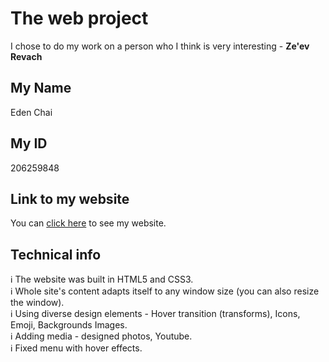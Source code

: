 # The web project
I chose to do my work on a person who I think is very interesting - <b>Ze'ev Revach</b>

## My Name
Eden Chai

## My ID
206259848

## Link to my website
You can [click here](https://web-development-environments-2022.github.io/assignment1-EdenChai/) to see my website.

## Technical info
ℹ️ The website was built in HTML5 and CSS3.<br/>
ℹ️ Whole site's content adapts itself to any window size (you can also resize the window).<br/>
ℹ️ Using diverse design elements - Hover transition (transforms), Icons, Emoji, Backgrounds Images.<br/>
ℹ️ Adding media - designed photos, Youtube.<br/>
ℹ️ Fixed menu with hover effects.<br/>
